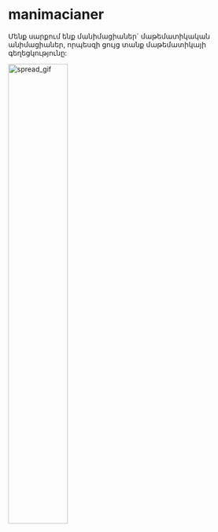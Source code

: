 # manimacianer

Մենք սարքում ենք մանիմացիաներ` մաթեմատիկական անիմացիաներ, որպեսզի ցույց տանք մաթեմատիկայի գեղեցկությունը:

<img src="https://youtu.be/Y8bbQd4iLjc" alt = "spread_gif" width="49%" height = "49%" >
